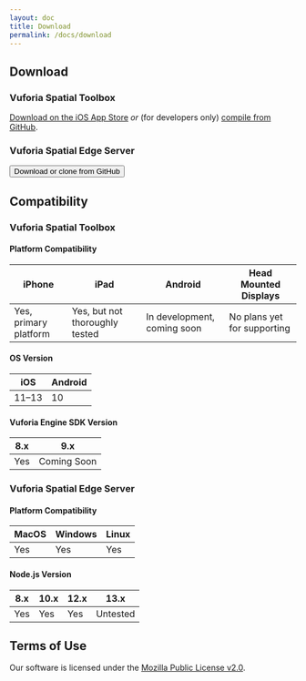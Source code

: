 ```yaml
---
layout: doc
title: Download
permalink: /docs/download
---
```


## Download

### Vuforia Spatial Toolbox

[Download on the iOS App Store](#todo-add-this-link) *or* (for developers only)
[compile from GitHub](https://github.com/ptcrealitylab/vuforia-spatial-toolbox-ios).

### Vuforia Spatial Edge Server

  <button class="button is-medium"  
    onclick="location.href='https://github.com/ptcrealitylab/vuforia-spatial-edge-server';">
    <span class="icon">
      <i class="fab fa-github"></i>
    </span>
    <span>Download or clone from GitHub</span>
  </button>
  
## Compatibility

### Vuforia Spatial Toolbox

#### Platform Compatibility

|iPhone|iPad|Android|Head Mounted Displays|
|---|---|---|---|
|Yes, primary platform|Yes, but not thoroughly tested|In development, coming soon|No plans yet for supporting|

#### OS Version

|iOS|Android|
|---|---|
|11–13|10|

#### Vuforia Engine SDK Version

|8.x|9.x|
|---|---|
|Yes|Coming Soon|

### Vuforia Spatial Edge Server

#### Platform Compatibility

|MacOS|Windows|Linux|
|---|---|---|
|Yes|Yes|Yes|

#### Node.js Version

|8.x|10.x|12.x|13.x|
|---|---|---|---|
|Yes|Yes|Yes|Untested|

## Terms of Use

Our software is licensed under the
[Mozilla Public License v2.0](https://www.mozilla.org/en-US/MPL/2.0/).
